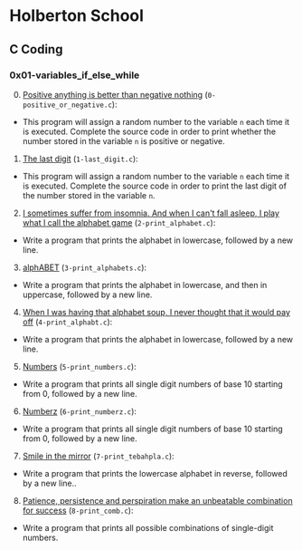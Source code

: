 # Holberton School #
## C Coding ##
### 0x01-variables_if_else_while ###

0. [Positive anything is better than negative nothing][1] (`0-positive_or_negative.c`): 
* This program will assign a random number to the variable `n` each time it is executed. Complete the source code in order to print whether the number stored in the variable `n` is positive or negative.
1. [The last digit][2] (`1-last_digit.c`): 
* This program will assign a random number to the variable `n` each time it is executed. Complete the source code in order to print the last digit of the number stored in the variable `n`.
2. [I sometimes suffer from insomnia. And when I can't fall asleep, I play what I call the alphabet game][3] (`2-print_alphabet.c`): 
* Write a program that prints the alphabet in lowercase, followed by a new line.
3. [alphABET][4] (`3-print_alphabets.c`): 
* Write a program that prints the alphabet in lowercase, and then in uppercase, followed by a new line.
4. [When I was having that alphabet soup, I never thought that it would pay off][5] (`4-print_alphabt.c`): 
* Write a program that prints the alphabet in lowercase, followed by a new line.
5. [Numbers][6] (`5-print_numbers.c`): 
* Write a program that prints all single digit numbers of base 10 starting from 0, followed by a new line.
6. [Numberz][7] (`6-print_numberz.c`): 
* Write a program that prints all single digit numbers of base 10 starting from 0, followed by a new line.
7. [Smile in the mirror][8] (`7-print_tebahpla.c`): 
* Write a program that prints the lowercase alphabet in reverse, followed by a new line..
8. [Patience, persistence and perspiration make an unbeatable combination for success][9] (`8-print_comb.c`): 
* Write a program that prints all possible combinations of single-digit numbers.

[1]: https://github.com/Criptograma-1/hex-c-coding/tree/main/0x01-variables_if_else_while/0-positive_or_negative.c 
[2]: https://github.com/Criptograma-1/hex-c-coding/tree/main/0x01-variables_if_else_while/1-last_digit.c 
[3]: https://github.com/Criptograma-1/hex-c-coding/tree/main/0x01-variables_if_else_while/2-print_alphabet.c 
[4]: https://github.com/Criptograma-1/hex-c-coding/tree/main/0x01-variables_if_else_while/3-print_alphabets.c 
[5]: https://github.com/Criptograma-1/hex-c-coding/tree/main/0x01-variables_if_else_while/4-print_alphabt.c 
[6]: https://github.com/Criptograma-1/hex-c-coding/tree/main/0x01-variables_if_else_while/5-print_numbers.c 
[7]: https://github.com/Criptograma-1/hex-c-coding/tree/main/0x01-variables_if_else_while/6-print_numberz.c 
[8]: https://github.com/Criptograma-1/hex-c-coding/tree/main/0x01-variables_if_else_while/7-print_tebahpla.c 
[9]: https://github.com/Criptograma-1/hex-c-coding/tree/main/0x01-variables_if_else_while/8-print_comb.c 
